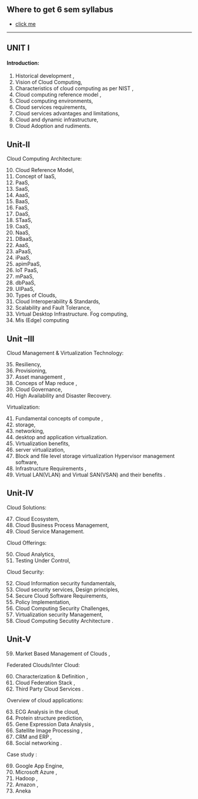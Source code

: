 ## Where to get 6 sem syllabus

- [click me](https://sstc.ac.in/syllabuss)

---

## UNIT I

#### Introduction:

1. Historical development ,
2. Vision of Cloud Computing,
3. Characteristics of cloud computing as per NIST ,
4. Cloud computing reference model ,
5. Cloud computing environments,
6. Cloud services requirements,
7. Cloud services advantages and limitations,
8. Cloud and dynamic infrastructure,
9. Cloud Adoption and rudiments.

## Unit-II

Cloud Computing Architecture:

10. Cloud Reference Model,
11. Concept of IaaS,
12. PaaS,
13. SaaS,
14. AaaS,
15. BaaS,
16. FaaS,
17. DaaS,
18. STaaS,
19. CaaS,
20. NaaS,
21. DBaaS,
22. AaaS,
23. aPaaS,
24. iPaaS,
25. apimPaaS,
26. IoT PaaS,
27. mPaaS,
28. dbPaaS,
29. UIPaaS,
30. Types of Clouds,
31. Cloud Interoperability & Standards,
32. Scalability and Fault Tolerance,
33. Virtual Desktop Infrastructure. Fog computing,
34. Mis (Edge) computing

## Unit –III

Cloud Management & Virtualization Technology:

35. Resiliency,
36. Provisioning,
37. Asset management ,
38. Conceps of Map reduce ,
39. Cloud Governance,
40. High Availability and Disaster Recovery.

Virtualization:

41. Fundamental concepts of compute ,
42. storage,
43. networking,
44. desktop and application virtualization.
45. Virtualization benefits,
46. server virtualization,
47. Block and file level storage virtualization Hypervisor management software,
48. Infrastructure Requirements ,
49. Virtual LAN(VLAN) and Virtual SAN(VSAN) and their benefits .

## Unit-IV

Cloud Solutions:

47. Cloud Ecosystem,
48. Cloud Business Process Management,
49. Cloud Service Management.

Cloud Offerings:

50. Cloud Analytics,
51. Testing Under Control,

Cloud Security:

52. Cloud Information security fundamentals,
53. Cloud security services, Design principles,
54. Secure Cloud Software Requirements,
55. Policy Implementation,
56. Cloud Computing Security Challenges,
57. Virtualization security Management,
58. Cloud Computing Secutity Architecture .

## Unit-V

59. Market Based Management of Clouds ,

Federated Clouds/Inter Cloud:

60. Characterization & Definition ,
61. Cloud Federation Stack ,
62. Third Party Cloud Services .

Overview of cloud applications:

63. ECG Analysis in the cloud,
64. Protein structure prediction,
65. Gene Expression Data Analysis ,
66. Satellite Image Processing ,
67. CRM and ERP ,
68. Social networking .

Case study :

69. Google App Engine,
70. Microsoft Azure ,
71. Hadoop ,
72. Amazon ,
73. Aneka
